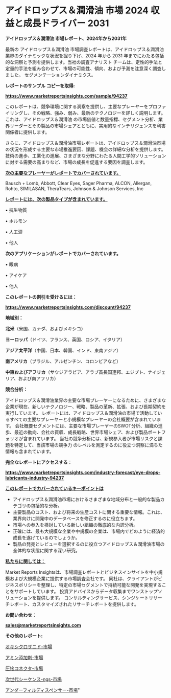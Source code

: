 # アイドロップス＆潤滑油 市場 2024 収益と成長ドライバー 2031

<strong>アイドロップス＆潤滑油 市場レポート、2024年から2031年</strong>

最新の アイドロップス＆潤滑油 市場調査レポートは、アイドロップス＆潤滑油 業界のダイナミックな状況を掘り下げ、2024 年から 2031 年までにわたる包括的な洞察と予測を提供します。当社の調査アナリスト チームは、定性的手法と定量的手法を組み合わせて、市場の可能性、傾向、および予測を注意深く調査しました。 セグメンテーションダイナミクス。



<strong>レポートのサンプル コピーを取得:</strong> <a href=https://www.marketreportsinsights.com/sample/94237>

<strong><u>https://www.marketreportsinsights.com/sample/94237</u></strong></a>

このレポートは、競争環境に関する洞察を提供し、主要なプレーヤーをプロファイリングし、その戦略、強み、弱み、最新のテクノロジーを詳しく説明します。 これは、アイドロップス＆潤滑油 の市場価値と数量指標、セグメント分析、業界リーダーとその製品の市場シェアとともに、実用的なインテリジェンスを利害関係者に提供します。

さらに、アイドロップス＆潤滑油市場レポートは、アイドロップス＆潤滑油市場の状況を形成する主要な市場推進要因、課題、機会の詳細な分析を提供します。 技術の進歩、工業化の進展、さまざまな分野にわたる人間工学的ソリューションに対する需要の高まりなど、市場の成長を促進する要因を調査します。



<strong><u>次の主要なプレーヤーがレポートでカバーされています。</u></strong>

Bausch + Lomb, Abbott, Clear Eyes, Sager Pharma, ALCON, Allergan, Rohto, SIMILASAN, TheraTears, Johnson & Johnson Services, Inc



<strong><u><b>レポートには、次の製品タイプが含まれています。</b></u></strong>

• 抗生物質

• ホルモン

• 人工涙

• 他人



<strong><b>次のアプリケーションがレポートでカバーされています。</b></strong>

• 眼病

• アイケア

• 他人



<strong><b>このレポートの割引を受けるには：</b></strong><a href=https://www.marketreportsinsights.com/discount/94237>

<strong><u>https://www.marketreportsinsights.com/discount/94237</u></strong></a>



<strong>地域別：</strong>



<strong>北米</strong>（米国、カナダ、およびメキシコ）



<strong>ヨーロッパ</strong>（ドイツ、フランス、英国、ロシア、イタリア）



<strong>アジア太平洋</strong>（中国、日本、韓国、インド、東南アジア）



<strong>南アメリカ</strong>（ブラジル、アルゼンチン、コロンビアなど）



<strong>中東およびアフリカ</strong>（サウジアラビア、アラブ首長国連邦、エジプト、ナイジェリア、および南アフリカ）



<strong>競合分析：</strong>

アイドロップス＆潤滑油業界の主要な市場プレーヤーになるために、さまざまな企業が現在、新しいテクノロジー、戦略、製品の革新、拡張、および長期契約を実行しています。 レポートには、アイドロップス＆潤滑油の市場で活動しているすべての主要なプレーヤーと小規模なプレーヤーの会社概要が含まれています。 会社概要セグメントには、主要な市場プレーヤーのSWOT分析、組織の進歩、最近の動向、会社の買収、成長戦略、世界市場シェア、および製品ポートフォリオが含まれています。 当社の競争分析には、新規参入者が市場リスクと課題を特定して、当該市場の競争力 のレベルを測定するのに役立つ洞察に満ちた情報も含まれています。



<strong>完全なレポートにアクセスする</strong>：

<a href=https://www.marketreportsinsights.com/industry-forecast/eye-drops-lubricants-industry-94237>

<strong><u>https://www.marketreportsinsights.com/industry-forecast/eye-drops-lubricants-industry-94237</u></strong></a>



<strong><u><b>このレポートでカバーされているキーポイントは</b></u></strong>
<ul>
  <li>アイドロップス＆潤滑油市場におけるさまざまな地域分布と一般的な製品カテゴリの包括的な分析。</li>
  <li>主要製品のコスト、および将来の生産コストに関する重要な情報。これは、業界向けに開発中のデータベースを修正するのに役立ちます。</li>
  <li>市場への参入を検討している新しい組織の徹底的な内訳分析。</li>
  <li>正確には、最も大規模な企業や中規模の企業は、市場内でどのように経済的成長を遂げているのでしょうか。</li>
  <li>製品の発売とレビューを選択するのに役立つアイドロップス＆潤滑油市場の全体的な状態に関する深い研究。</li>
</ul>


<strong><u><b>私たちに関しては：</b></u></strong>

Market Reports Insightsは、市場調査レポートとビジネスインサイトを中小規模および大規模企業に提供する市場調査会社です。 同社は、クライアントがビジネスポリシーを整理し、特定の市場セグメントで持続可能な開発を実現することをサポートしています。 投資アドバイスからデータ収集までワンストップソリューションを提供します。 コンサルティングサービス、シンジケートリサーチレポート、カスタマイズされたリサーチレポートを提供します。



<strong><b>お問い合わせ</b></strong>：

<a href=mailto:sales@marketreportsinsights.com>

<strong><u>sales@marketreportsinsights.com</u></strong></a>



<strong>その他のレポート:</strong>

<a href=https://www.linkedin.com/pulse/オキシクロザニド-市場-2023-収益と成長ドライバー-2030-trendsetters-testimonials-360-anal-pki9c/>オキシクロザニド-市場</a>

<a href=https://www.linkedin.com/pulse/アミン添加剤-市場-2023-新興市場-将来の動向と市場需要-2030-5o97f/>アミン添加剤-市場</a>

<a href=https://www.linkedin.com/pulse/圧接コネクタ-市場-2023-推進要因と成長機会-2030-analytics-achievers-24-analysis-dvuqf/>圧接コネクタ-市場</a>

<a href=https://www.linkedin.com/pulse/次世代シーケンス-ngs-市場-2023-総合分析と事業成長戦略-2030-pr-news-hub-zz5vf/>次世代シーケンス-ngs-市場</a>

<a href=https://www.linkedin.com/pulse/アンダーフィルディスペンサー-市場-2023-収益と成長ドライバー-2030-qlqof/>アンダーフィルディスペンサー-市場</a>"
